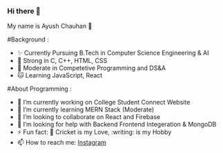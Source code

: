 ### Hi there 👋

My name is Ayush Chauhan :adult:

#Background :
- ✨ Currently Pursuing B.Tech in Computer Science Engineering & AI
- :lion: Strong in C, C++, HTML, CSS
- :tiger: Moderate in Competetive Programming and DS&A
- :cat: Learning JavaScript, React

#About Programming :
- 🔭 I’m currently working on College Student Connect Website 
- 🌱 I’m currently learning MERN Stack (Moderate)
- 👯 I’m looking to collaborate on React and Firebase
- 🤔 I’m looking for help with Backend Frontend Integeration & MongoDB
- ⚡ Fun fact: :cricket_game: Cricket is my Love, :writing: is my Hobby
- 📫 How to reach me: [Instagram](https://www.instagram.com/ayush_chauhan.ji/)
